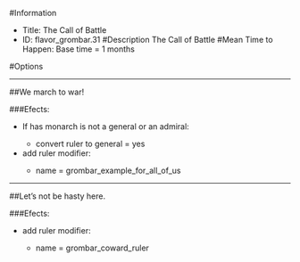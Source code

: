 #Information
 - Title: The Call of Battle
 - ID: flavor_grombar.31
#Description
The Call of Battle
#Mean Time to Happen:
Base time = 1 months

#Options

___
##We march to war!

###Efects:<ul><li>If has monarch is not a general or an admiral:</li><ul><li>convert ruler to general = yes</li></ul><li>add ruler modifier:</li><ul><li>name = grombar_example_for_all_of_us</li></ul></ul>

___
##Let’s not be hasty here.

###Efects:<ul><li>add ruler modifier:</li><ul><li>name = grombar_coward_ruler</li></ul></ul>
